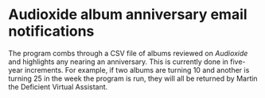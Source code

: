 # Audioxide album anniversary email notifications

The program combs through a CSV file of albums reviewed on _Audioxide_ and highlights any nearing an anniversary. This is currently done in five-year increments. For example, if two albums are turning 10 and another is turning 25 in the week the program is run, they will all be returned by Martin the Deficient Virtual Assistant.
